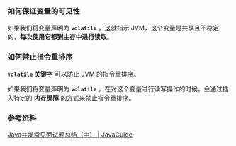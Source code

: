### 如何保证变量的可见性

如果我们将变量声明为 **`volatile`** ，这就指示 JVM，这个变量是共享且不稳定的，**每次使用它都到主存中进行读取**。





### 如何禁止指令重排序

**`volatile` 关键字** 可以防止 JVM 的指令重排序。

 如果我们将变量声明为 **`volatile`** ，在对这个变量进行读写操作的时候，会通过插入特定的 **内存屏障** 的方式来禁止指令重排序。







### 参考资料

[Java并发常见面试题总结（中） | JavaGuide](https://javaguide.cn/java/concurrent/java-concurrent-questions-02.html#如何保证变量的可见性)